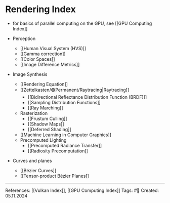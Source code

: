 # Rendering Index

- for basics of parallel computing on the GPU, see [[GPU Computing Index]]

- Perception
	- [[Human Visual System (HVS)]]
	- [[Gamma correction]]
	- [[Color Spaces]]
	- [[Image Difference Metrics]]
- Image Synthesis
	- [[Rendering Equation]]
	- [[Zettelkasten/🟢Permanent/Raytracing|Raytracing]]
		- [[Bidirectional Reflectance Distribution Function (BRDF)]]
		- [[Sampling Distribution Functions]]
		- [[Ray Marching]]
	- Rasterization
		- [[Frustum Culling]]
		- [[Shadow Maps]]
		- [[Deferred Shading]]
	- [[Machine Learning in Computer Graphics]]
	- Precomputed Lighting
		- [[Precomputed Radiance Transfer]]
		- [[Radiosity Precomputation]]
- Curves and planes
	- [[Bézier Curves]]
	- [[Tensor-product Bézier Planes]]

---

References: [[Vulkan Index]], [[GPU Computing Index]]
Tags: #📑
Created: 05.11.2024